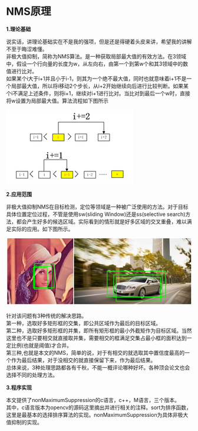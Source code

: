 # NMS原理

**1.理论基础**

说实话，讲理论基础实在不是我的强项，但是还是得硬着头皮来讲，希望我的讲解不至于晦涩难懂。  
非极大值抑制，简称为NMS算法。是一种获取局部最大值的有效方法。在3领域中，假设一个行向量的长度为w，从左向右，由第一个到第w个和其3领域中的数值进行比对。  
如果某个i大于i+1并且小于i-1，则其为一个绝不最大值，同时也就意味着i+1不是一个局部最大值，所以将i移动2个步长，从i+2开始继续向后进行比较判断。如果某个i不满足上述条件，则将i+1，继续对i+1进行比对。当比对到最后一个w时，直接将w设置为局部最大值。算法流程如下图所示

![](/assets/cv001_1.jpg)

**2.应用范围**

非极大值抑制NMS在目标检测，定位等领域是一种被广泛使用的方法。对于目标具体位置定位过程，不管是使用sw\(sliding Window\)还是ss\(selective search\)方法，都会产生好多的候选区域。实际看到的情形就是好多区域的交叉重叠，难以满足实际的应用。如下图所示。

![](/assets/cv001_2.jpg)

针对该问题有3种传统的解决思路。  
第一种，选取好多矩形框的交集，即公共区域作为最后的目标区域。  
第二种，选取好多矩形框的并集，即所有矩形框的最小外截矩作为目标区域。当然这里也不是只要相交就直接取并集，需要相交的框满足交集占最小框的面积达到一定比例\(也就是阈值\)才合并。  
第三种,也就是本文的NMS，简单的说，对于有相交的就选取其中置信度最高的一个作为最后结果，对于没相交的就直接保留下来，作为最后结果。  
总体来说，3种处理思路都各有千秋，不能一概评论哪种好坏。各种顶会论文也会选择不同的处理方法。

**3.程序实现**

本文提供了nonMaximumSuppression的c语言，c++，M语言，三个版本。  
其中，c语言版本为opencv的源码这里摘出并进行相关的注释。sort为排序函数，这里是最基本的选择排序算法的实现。nonMaximumSuppression为具体非极大值抑制的实现。





